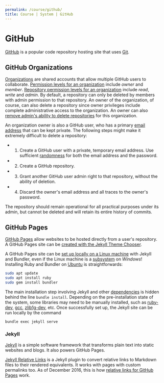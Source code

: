 ```yaml
---
permalink: /course/github/
title: Course | System | GitHub
---
```

# GitHub

[GitHub](https://github.com/) is a popular code repository hosting site that uses [Git](http://realai.org/course/git/).

## GitHub Organizations

[Organizations](https://help.github.com/articles/about-organizations/) are shared accounts that allow multiple GitHub users to collaborate. [Permission levels for an organization](https://help.github.com/articles/permission-levels-for-an-organization/) include *owner* and *member*. [Repository permission levels for an organization](https://help.github.com/articles/repository-permission-levels-for-an-organization/) include *read*, *write* and *admin*. By default, a repository can only be deleted by members with admin permission to that repository. An owner of the organization, of course, can also delete a repository since owner privileges include complete administrative access to the organization. An owner can also [remove admin's ability to delete repositories](https://help.github.com/articles/repository-permission-levels-for-an-organization/#deleting-and-transferring-repositories) for this organization.

An organization owner is also a GitHub user, who has a primary [email address](https://help.github.com/articles/setting-your-commit-email-address-on-github/) that can be kept private. The following steps might make it extremely difficult to delete a repository:

* 1) Create a GitHub user with a private, temporary email address. Use sufficient [randomness](https://en.wikipedia.org/wiki/Password_strength#Required_bits_of_entropy) for both the email address and the password.
* 2) Create a GitHub repository.
* 3) Grant another GitHub user admin right to that repository, without the ability of deletion.
* 4) Discard the owner's email address and all traces to the owner's password.

The repository should remain operational for all practical purposes under its admin, but cannot be deleted and will retain its entire history of commits.

## GitHub Pages

 [GitHub Pages](https://pages.github.com/) allow websites to be hosted directly from a user's repository. A GitHub Pages site can be [created with the Jekyll Theme Chooser](https://help.github.com/articles/creating-a-github-pages-site-with-the-jekyll-theme-chooser/).

A GitHub Pages site can be [set up locally on a Linux machine](https://help.github.com/articles/setting-up-your-github-pages-site-locally-with-jekyll/#platform-linux) with Jekyll and Bundler, even if the Linux machine is a [subsystem](http://realai.org/course/windows/#windows-subsystem-for-linux) on *Windows*! Installing Ruby and Bundler on [Ubuntu](http://realai.org/course/ubuntu/) is straightforwards:

```bash
sudo apt update
sudo apt install ruby
sudo gem install bundler
```

The main installation step involving Jekyll and other [dependencies](https://pages.github.com/versions/) is hidden behind the line `bundle install`. Depending on the pre-installation state of the system, some libraries may need to be manually installed, such as [ruby-dev](https://packages.ubuntu.com/xenial/ruby-dev), [gcc](https://packages.ubuntu.com/xenial/gcc), [zlib1g-dev](https://packages.ubuntu.com/xenial/zlib1g-dev), etc. Once successfully set up, the Jekyll site can be run locally by the command

```bash
bundle exec jekyll serve
```

### Jekyll

[Jekyll](https://jekyllrb.com/) is a simple software framework that transforms plain text into static websites and blogs. It also powers GitHub Pages.

[Jekyll Relative Links](https://github.com/benbalter/jekyll-relative-links) is a Jekyll plugin to convert relative links to Markdown files to their rendered equivalents. It works with pages with custom permalinks too. As of December 2016, this is how [relative links for GitHub Pages](https://github.com/blog/2290-relative-links-for-github-pages) work.

